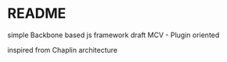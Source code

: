 README
=======================================================

simple Backbone based js framework draft
MCV - Plugin oriented

inspired from Chaplin architecture
